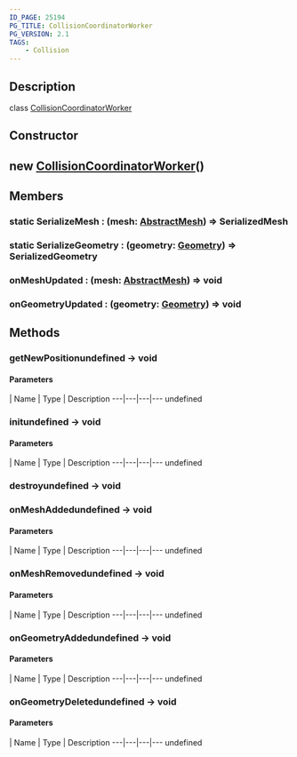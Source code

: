 ```yaml
---
ID_PAGE: 25194
PG_TITLE: CollisionCoordinatorWorker
PG_VERSION: 2.1
TAGS:
    - Collision
---
```

## Description

class [CollisionCoordinatorWorker](/classes/2.4/CollisionCoordinatorWorker)



## Constructor

## new [CollisionCoordinatorWorker](/classes/2.4/CollisionCoordinatorWorker)()


## Members

### static SerializeMesh : (mesh: [AbstractMesh](/classes/2.4/AbstractMesh)) =&gt; SerializedMesh



### static SerializeGeometry : (geometry: [Geometry](/classes/2.4/Geometry)) =&gt; SerializedGeometry



### onMeshUpdated : (mesh: [AbstractMesh](/classes/2.4/AbstractMesh)) =&gt; void



### onGeometryUpdated : (geometry: [Geometry](/classes/2.4/Geometry)) =&gt; void



## Methods

### getNewPositionundefined &rarr; void



#### Parameters
 | Name | Type | Description
---|---|---|---
undefined
### initundefined &rarr; void



#### Parameters
 | Name | Type | Description
---|---|---|---
undefined
### destroyundefined &rarr; void


### onMeshAddedundefined &rarr; void



#### Parameters
 | Name | Type | Description
---|---|---|---
undefined
### onMeshRemovedundefined &rarr; void



#### Parameters
 | Name | Type | Description
---|---|---|---
undefined
### onGeometryAddedundefined &rarr; void



#### Parameters
 | Name | Type | Description
---|---|---|---
undefined
### onGeometryDeletedundefined &rarr; void



#### Parameters
 | Name | Type | Description
---|---|---|---
undefined
